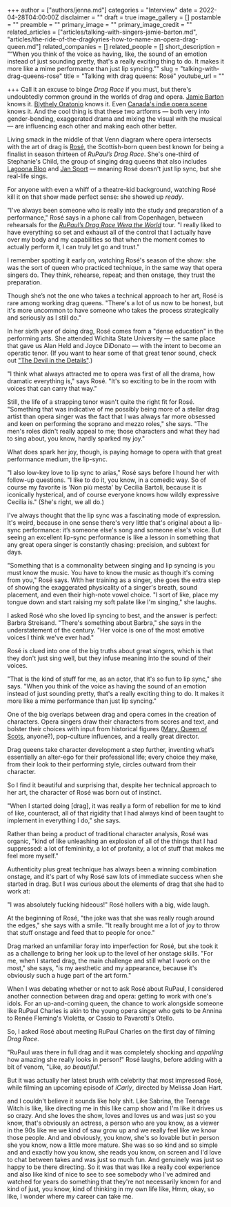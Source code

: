 +++
author = ["authors/jenna.md"]
categories = "Interview"
date = 2022-04-28T04:00:00Z
disclaimer = ""
draft = true
image_gallery = []
postamble = ""
preamble = ""
primary_image = ""
primary_image_credit = ""
related_articles = ["articles/talking-with-singers-jamie-barton.md", "articles/the-ride-of-the-dragkyries-how-to-name-an-opera-drag-queen.md"]
related_companies = []
related_people = []
short_description = "“When you think of the voice as having, like, the sound of an emotion instead of just sounding pretty, that's a really exciting thing to do. It makes it more like a mime performance than just lip syncing.”"
slug = "talking-with-drag-queens-rose"
title = "Talking with drag queens: Rosé"
youtube_url = ""

+++
Call it an excuse to binge _Drag Race_ if you must, but there's undoubtedly common ground in the worlds of drag and opera. [Jamie Barton](https://www.schmopera.com/talking-with-singers-jamie-barton/) knows it. [Blythely Oratonio](https://blo.org/blythely/) knows it. Even [Canada's indie opera scene](https://operacanada.ca/drag-and-opera/) knows it. And the cool thing is that these two artforms — both very into gender-bending, exaggerated drama and mixing the visual with the musical — are influencing each other and making each other better.

Living smack in the middle of that Venn diagram where opera intersects with the art of drag is [Rosé](https://omgheyrose.com/), the Scottish-born queen best known for being a finalist in season thirteen of _RuPaul’s Drag Race_. She's one-third of Stephanie's Child, the group of singing drag queens that also includes [Lagoona Bloo](https://www.lagoonabloo.com/) and [Jan Sport](https://twitter.com/janjanjan) — meaning Rosé doesn't just lip sync, but she real-life sings.

For anyone with even a whiff of a theatre-kid background, watching Rosé kill it on that show made perfect sense: she showed up _ready_.

"I've always been someone who is really into the study and preparation of a performance," Rosé says in a phone call from Copenhagen, between rehearsals for the [_RuPaul’s Drag Race Werq the World_](https://omgheyrose.com/#tour) tour. "I really liked to have everything so set and exhaust all of the control that I actually have over my body and my capabilities so that when the moment comes to actually perform it, I can truly let go and trust."

I remember spotting it early on, watching Rosé's season of the show: she was the sort of queen who practiced technique, in the same way that opera singers do. They think, rehearse, repeat; and then onstage, they trust the preparation.

Though she’s not the one who takes a technical approach to her art, Rosé is rare among working drag queens. "There's a lot of us now to be honest, but it's more uncommon to have someone who takes the process strategically and seriously as I still do."

In her sixth year of doing drag, Rosé comes from a "dense education" in the performing arts. She attended Wichita State University — the same place that gave us Alan Held and Joyce DiDonato — with the intent to become an operatic tenor. (If you want to hear some of that great tenor sound, check out ["The Devil in the Details"](https://www.youtube.com/watch?v=vtFjN6x7aTc).)

"I think what always attracted me to opera was first of all the drama, how dramatic everything is," says Rosé. "It's so exciting to be in the room with voices that can carry that way."

Still, the life of a strapping tenor wasn't quite the right fit for Rosé. "Something that was indicative of me possibly being more of a stellar drag artist than opera singer was the fact that I was always far more obsessed and keen on performing the soprano and mezzo roles," she says. "The men's roles didn't really appeal to me; those characters and what they had to sing about, you know, hardly sparked my joy."

What does spark her joy, though, is paying homage to opera with that great performance medium, the lip-sync.

"I also low-key love to lip sync to arias," Rosé says before I hound her with follow-up questions. "I like to do it, you know, in a comedic way. So of course my favorite is 'Non più mesta' by Cecilia Bartoli, because it is iconically hysterical, and of course everyone knows how wildly expressive Cecilia is." (She's right, we all do.)

I've always thought that the lip sync was a fascinating mode of expression. It's weird, because in one sense there's very little that's original about a lip-sync performance: it’s someone else's song and someone else's voice. But seeing an excellent lip-sync performance is like a lesson in something that any great opera singer is constantly chasing: precision, and subtext for days.

"Something that is a commonality between singing and lip syncing is you must know the music. You have to know the music as though it's coming from you," Rosé says. With her training as a singer, she goes the extra step of showing the exaggerated physicality of a singer's breath, sound placement, and even their high-note vowel choice. "I sort of like, place my tongue down and start raising my soft palate like I'm singing," she laughs.

I asked Rosé who she loved lip syncing to best, and the answer is perfect: Barbra Streisand. "There's something about Barbra," she says in the understatement of the century. "Her voice is one of the most emotive voices I think we've ever had."

Rosé is clued into one of the big truths about great singers, which is that they don't just sing well, but they infuse meaning into the sound of their voices.

"That is the kind of stuff for me, as an actor, that it's so fun to lip sync," she says. "When you think of the voice as having the sound of an emotion instead of just sounding pretty, that's a really exciting thing to do. It makes it more like a mime performance than just lip syncing."

One of the big overlaps between drag and opera comes in the creation of characters. Opera singers draw their characters from scores and text, and bolster their choices with input from historical figures ([Mary, Queen of Scots](https://youtu.be/Ij8E-Z6DMR4), anyone?), pop-culture influences, and a really great director. 

Drag queens take character development a step further, inventing what’s essentially an alter-ego for their professional life; every choice they make, from their look to their performing style, circles outward from their character.

So I find it beautiful and surprising that, despite her technical approach to her art, the character of Rosé was born out of instinct.

"When I started doing \[drag\], it was really a form of rebellion for me to kind of like, counteract, all of that rigidity that I had always kind of been taught to implement in everything I do," she says.

Rather than being a product of traditional character analysis, Rosé was organic, "kind of like unleashing an explosion of all of the things that I had suppressed: a lot of femininity, a lot of profanity, a lot of stuff that makes me feel more myself."

Authenticity plus great technique has always been a winning combination onstage, and it's part of why Rosé saw lots of immediate success when she started in drag. But I was curious about the elements of drag that she had to work at:

"I was absolutely fucking hideous!" Rosé hollers with a big, wide laugh.

At the beginning of Rosé, "the joke was that she was really rough around the edges," she says with a smile. "It really brought me a lot of joy to throw that stuff onstage and feed that to people for once."

Drag marked an unfamiliar foray into imperfection for Rosé, but she took it as a challenge to bring her look up to the level of her onstage skills. "For me, when I started drag, the main challenge and still what I work on the most," she says, "is my aesthetic and my appearance, because it's obviously such a huge part of the art form."

When I was debating whether or not to ask Rosé about RuPaul, I considered another connection between drag and opera: getting to work with one's idols. For an up-and-coming queen, the chance to work alongside someone like RuPaul Charles is akin to the young opera singer who gets to be Annina to Renée Fleming's Violetta, or Cassio to Pavarotti's Otello. 

So, I asked Rosé about meeting RuPaul Charles on the first day of filming _Drag Race_.

"RuPaul was there in full drag and it was completely shocking and _appalling_ how amazing she really looks in person!" Rosé laughs, before adding with a bit of venom, "Like, _so beautiful_."

But it was actually her latest brush with celebrity that most impressed Rosé, while filming an upcoming episode of _iCarly_, directed by Melissa Joan Hart. 

and I couldn't believe it sounds like holy shit. Like Sabrina, the Teenage Witch is like, like directing me in this like camp show and I'm like it drives us so crazy. And she loves the show, loves and loves us and was just so you know, that's obviously an actress, a person who are you know, as a viewer in the 90s like we we kind of saw grow up and we really feel like we know those people. And and obviously, you know, she's so lovable but in person she you know, now a little more mature. She was so so kind and so simple and and exactly how you know, she reads you know, on screen and I'd love to chat between takes and was just so much fun. And genuinely was just so happy to be there directing. So it was that was like a really cool experience and also like kind of nice to see to see somebody who I've admired and watched for years do something that they're not necessarily known for and kind of just, you know, kind of thinking in my own life like, Hmm, okay, so like, I wonder where my career can take me. 
